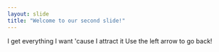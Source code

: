 ```yaml
---
layout: slide
title: "Welcome to our second slide!"
---
```

I get everything I want 'cause I attract it
Use the left arrow to go back!
